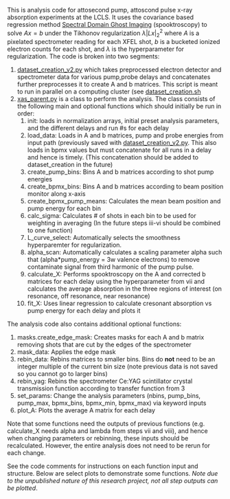 This is analysis code for attosecond pump, attoscond pulse x-ray absorption experiments at the LCLS. It uses the covariance based regression method [Spectral Domain Ghost Imaging](https://github.com/congzlwag/spook) (spooktroscopy) to solve $Ax=b$ under the Tikhonov regularization $\lambda|Lx|_2^2$ where $A$ is a pixelated spectrometer reading for each XFEL shot, $b$ is a bucketed ionized electron counts for each shot, and $\lambda$ is the hyperparameter for regularization. The code is broken into two segments:
1. [dataset_creation_v2.py](/dataset_creation_v2.py) which takes preprocessed electron detector and spectrometer data for various pump,probe delays and concatenates further preprocesses it to create A and b matrices. This script is meant to run in parallel on a computing cluster (see [dataset_creation.sh](/dataset_creation.sh)
2. [xas_parent.py](/xas_parent.py) is a class to perform the analysis. The class consists of the following main and optional functions which should initially be run in order:
    1. init: loads in normalization arrays, initial preset analysis parameters, and the different delays and run #s for each delay
    2. load_data: Loads in A and b matrices, pump and probe energies from input path (previously saved with [dataset_creation_v2.py](/dataset_creation_v2.py). This also loads in bpmx values but must concatenate for all runs in a delay and hence is timely. (This concatenation should be added to dataset_creation in the future)
    3. create_pump_bins: Bins A and b matrices according to shot pump energies
    4. create_bpmx_bins: Bins A and b matrices according to beam position monitor along x-axis
    5. create_bpmx_pump_means: Calculates the mean beam position and pump energy for each bin
    6. calc_sigma: Calculates # of shots in each bin to be used for weighting in averaging (In the future steps iii-vi should be combined to one function)
    7. L_curve_select: Automatically selects the smoothness hyperparemter for regularization.
    8. alpha_scan: Automatically calculates a scaling parameter alpha such that (alpha*pump_energy = 3w valence electrons) to remove contaminate signal from third harmonic of the pump pulse.
    9. calculate_X: Performs spooktroscopy on the A and corrected b matrices for each delay using the hyperparameter from vii and calculates the average absorption in the three regions of interest (on resonance, off resonance, near resonance)
    10. fit_X: Uses linear regression to calculate cresonant absorption vs pump energy for each delay and plots it

The analysis code also contains additional optional functions:
1. masks.create_edge_mask: Creates masks for each A and b matrix removing shots that are cut by the edges of the spectrometer
2. mask_data: Applies the edge mask
3. rebin_data: Rebins matrices to smaller bins. Bins do __not__ need to be an integer multiple of the current bin size (note previous data is not saved so you cannot go to larger bins)
4. rebin_yag: Rebins the spectrometer Ce:YAG scintillator crystal transmission function according to transfer function from 3
5. set_params: Change the analysis parameters (nbins, pump_bins, pump_max, bpmx_bins, bpmx_min, bpmx_max) via keyword inputs
6. plot_A: Plots the average A matrix for each delay

Note that some functions need the outputs of previous functions (e.g. calculate_X needs alpha and lambda from steps vii and viii), and hence when changing parameters or rebinning, these inputs should be recalculated. However, the entire analysis does not need to be rerun for each change.

See the code comments for instructions on each function input and structure. Below are select plots to demonstrate some functions. _Note due to the unpublished nature of this research project, not all step outputs can be plotted_. 
  
